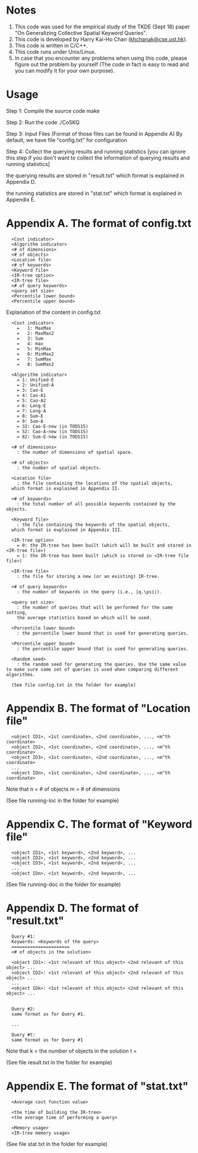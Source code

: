 
Notes
=======================

1. This code was used for the empirical study of the TKDE (Sept 18) paper 
"On Generalizing Collective Spatial Keyword Queries".
2. This code is developed by Harry Kai-Ho Chan (khchanak@cse.ust.hk).
3. This code is written in C/C++.
4. This code runs under Unix/Linux.
5. In case that you encounter any problems when using this code,
please figure out the problem by yourself 
(The code in fact is easy to read and you can modify it for your own purpose).


Usage
=======================

Step 1: Compile the source code
make

Step 2: Run the code
./CoSKQ

Step 3: Input Files (Format of those files can be found in Appendix A)
By default, we have file "config.txt" for configuration

Step 4: Collect the querying results and running statistics 
[you can ignore this step if you don't want to collect the information of
querying results and running statistics]

the querying results are stored in "result.txt"
which format is explained in Appendix D.

the running statistics are stored in "stat.txt"
which format is explained in Appendix E.


Appendix A. The format of config.txt
============================

	  <Cost indicator>
	  <Algorithm indicator> 
	  <# of dimensions>
	  <# of objects>
	  <Location file>
	  <# of keywords>
	  <Keyword file>
	  <IR-tree option>
	  <IR-tree file>
	  <# of query keywords>
	  <query set size>
	  <Percentile lower bound>
	  <Percentile upper bound>


Explanation of the content in config.txt


	  <Cost indicator>
	    =   1: MaxMax
	    =   2: MaxMax2
	    =   3: Sum
	    =   4: max
	    =   5: MinMax
	    =   6: MinMax2
	    =   7: SumMax
	    =   8: SumMax2

	  <Algorithm indicator> 
	    = 1: Unified-E
	    = 2: Unified-A
	    = 3: Cao-E
	    = 4: Cao-A1
	    = 5: Cao-A2
	    = 6: Long-E
	    = 7: Long-A
	    = 8: Sum-E
	    = 9: Sum-A
	    = 32: Cao-E-new (in TODS15)
	    = 52: Cao-A-new (in TODS15)
	    = 82: Sum-E-new (in TODS15)

	  <# of dimensions>
	    : the number of dimensions of spatial space.

	  <# of objects>
	    : the number of spatial objects.

	  <Location file>
	    : the file containing the locations of the spatial objects,
	  which format is explained in Appendix II.

	  <# of keywords>
	    : the total number of all possible keywords contained by the objects.

	  <Keyword file>
	    : the file containing the keywords of the spatial objects,
	  which format is explained in Appendix III.

	  <IR-tree option>
	    = 0: the IR-tree has been built (which will be built and stored in <IR-tree file>)
	    = 1: the IR-tree has been built (which is stored in <IR-tree file file>)

	  <IR-tree file>
	    : the file for storing a new (or an existing) IR-tree.

	  <# of query keywords>
	    : the number of keywords in the query (i.e., |q.\psi|).

	  <query set size>
	    : the number of queries that will be performed for the same setting, 
	    the average statistics based on which will be used.

	  <Percentile lower bound>
	    : the percentile lower bound that is used for generating queries.

	  <Percentile upper bound>
	    : the percentile upper bound that is used for generating queries.

	  <Random seed>
	    : the random seed for generating the queries. Use the same value to make sure same set of queries is used when comparing different algorithms.

	  (See file config.txt in the folder for example)

Appendix B. The format of "Location file"
============================

	  <object ID1>, <1st coordinate>, <2nd coordinate>, ..., <m^th coordinate>
	  <object ID2>, <1st coordinate>, <2nd coordinate>, ..., <m^th coordinate>
	  <object ID3>, <1st coordinate>, <2nd coordinate>, ..., <m^th coordinate>
	  ...
	  <object IDn>, <1st coordinate>, <2nd coordinate>, ..., <m^th coordinate>

Note that
n = # of objects
m = # of dimensions

(See file running-loc in the folder for example)

Appendix C. The format of "Keyword file"
=============================


	  <object ID1>, <1st keyword>, <2nd keyword>, ...
	  <object ID2>, <1st keyword>, <2nd keyword>, ...
	  <object ID3>, <1st keyword>, <2nd keyword>, ...
	  ...
	  <object IDn>, <1st keyword>, <2nd keyword>, ...


(See file running-doc in the folder for example)

Appendix D. The format of "result.txt"
=============================

	  Query #1:
	  Keywords: <Keywords of the query>
	  ======================
	  <# of objects in the solution>

	  <object ID1>: <1st relevant of this object> <2nd relevant of this object> ...
	  <object ID2>: <1st relevant of this object> <2nd relevant of this object> ...
	  ...
	  <object IDk>: <1st relevant of this object> <2nd relevant of this object> ...


	  Query #2:
	  same format as for Query #1.

	  ...

	  Query #t:
	  same format as for Query #1

Note that 
	k = the number of objects in the solution
	t = <query set size>

(See file result.txt in the folder for example)

Appendix E. The format of "stat.txt"
=============================
	  <Average cost function value>

	  <the time of building the IR-tree>
	  <the average time of performing a query>

	  <Memory usage>
	  <IR-tree memory usage>

(See file stat.txt in the folder for example)



